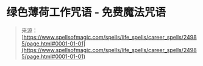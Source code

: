 <!--yml

category: 未分类

date: 2024-06-12 19:11:29

-->

# 绿色薄荷工作咒语 - 免费魔法咒语

> 来源：[https://www.spellsofmagic.com/spells/life_spells/career_spells/24985/page.html#0001-01-01](https://www.spellsofmagic.com/spells/life_spells/career_spells/24985/page.html#0001-01-01)
